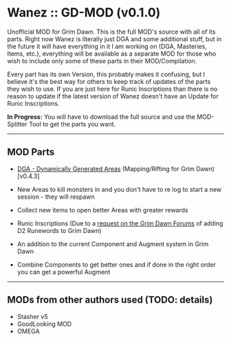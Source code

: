 # Wanez :: GD-MOD (v0.1.0) #

Unofficial MOD for Grim Dawn. This is the full MOD's source with all of its parts. Right now Wanez is literally just DGA and some additional stuff, but in the future it will have everything in it I am working on (DGA, Masteries, Items, etc.), everything will be available as a separate MOD for those who wish to include only some of these parts in their MOD/Compilation.

Every part has its own Version, this probably makes it confusing, but I believe it's the best way for others to keep track of updates of the parts they wish to use. If you are just here for Runic Inscriptions than there is no reason to update if the latest version of Wanez doesn't have an Update for Runic Inscriptions. 

**In Progress:** You will have to download the full source and use the MOD-Splitter Tool to get the parts you want.

---

## MOD Parts ##

* [DGA - Dynamically Generated Areas](http://www.grimdawn.com/forums/showthread.php?p=386994#post386994 "DGA Thread on the Grim Dawn Forums") (Mapping/Rifting for Grim Dawn) [v0.4.3]

 * New Areas to kill monsters in and you don't have to re log to start a new session - they will respawn
 * Collect new items to open better Areas with greater rewards

* Runic Inscriptions (Due to a [request on the Grim Dawn Forums](http://www.grimdawn.com/forums/showthread.php?t=42697 "Thread on the Grim Dawn Forums") of adding D2 Runewords to Grim Dawn)
 * An addition to the current Component and Augment system in Grim Dawn
 * Combine Components to get better ones and if done in the right order you can get a powerful Augment

---

## MODs from other authors used (TODO: details) ##

* Stasher v5
* GoodLooking MOD
* OMEGA
